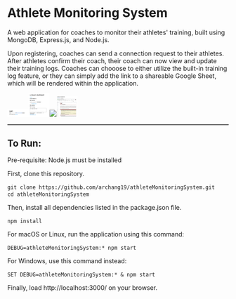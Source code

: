 # Athlete Monitoring System

A web application for coaches to monitor their athletes' training,
built using MongoDB, Express.js, and Node.js. 




Upon registering,
coaches can send a connection request to their athletes. After
athletes confirm their coach, their coach can now view and update
their training logs. Coaches can chooose to either utilize the
built-in training log feature, or they can simply add the link to a
shareable Google Sheet, which will be rendered within the application.

<table border="1" width="100%">
	<tr>
		<img src="demoImages/loginPage.png" width="48">
	</tr>
<tr> 
<img src="demoImages/dashBoard.png" width="48">
</tr>
<tr>
<img src="demoImages/viewingTrainingLog.png" width="48">
</tr>
<tr>
<img src="demoImages/useGoogleSheets.png" width="48" >
</tr>
</table>


## To Run:

Pre-requisite: Node.js must be installed

First, clone this repository.
```
git clone https://github.com/archang19/athleteMonitoringSystem.git
cd athleteMonitoringSystem
```

Then, install all dependencies listed in the package.json file.
```
npm install
```

For macOS or Linux, run the application using this command:
```
DEBUG=athleteMonitoringSystem:* npm start
```

For Windows, use this command instead:
```
SET DEBUG=athleteMonitoringSystem:* & npm start
```

Finally, load http://localhost:3000/ on your browser.